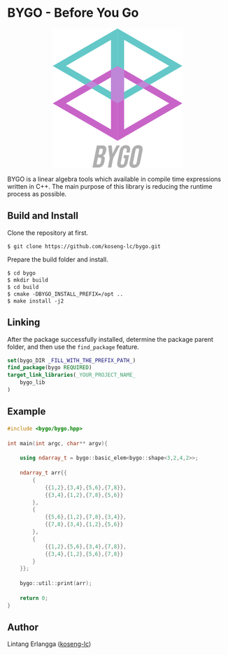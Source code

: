 # BYGO - Before You Go

<div align="center">

![Logo](misc/bygo-logo.png)
</div>

BYGO is a linear algebra tools which available in compile time expressions written in C++. The main purpose of this library is reducing the runtime process as possible.

## Build and Install
Clone the repository at first.
```console
$ git clone https://github.com/koseng-lc/bygo.git
```
Prepare the build folder and install.
```console
$ cd bygo
$ mkdir build
$ cd build
$ cmake -DBYGO_INSTALL_PREFIX=/opt ..
$ make install -j2
```

## Linking
After the package successfully installed, determine the package parent folder, and then use the ```find_package``` feature.
```cmake
set(bygo_DIR _FILL_WITH_THE_PREFIX_PATH_)
find_package(bygo REQUIRED)
target_link_libraries(_YOUR_PROJECT_NAME_
    bygo_lib
)
```

## Example
```cpp
#include <bygo/bygo.hpp>

int main(int argc, char** argv){
    
    using ndarray_t = bygo::basic_elem<bygo::shape<3,2,4,2>>;

    ndarray_t arr{{
        {
            {{1,2},{3,4},{5,6},{7,8}},
            {{3,4},{1,2},{7,8},{5,6}}
        },
        {
            {{5,6},{1,2},{7,8},{3,4}},
            {{7,8},{3,4},{1,2},{5,6}}
        },
        {
            {{1,2},{5,6},{3,4},{7,8}},
            {{3,4},{1,2},{5,6},{7,8}}
        }
    }};

    bygo::util::print(arr);

    return 0;
}
```

## Author
Lintang Erlangga ([koseng-lc](https://github.com/koseng-lc))
